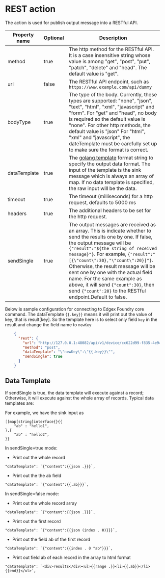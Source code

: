 # REST action

The action is used for publish output message into a RESTful API.

| Property name     | Optional | Description                                                  |
| ----------------- | -------- | ------------------------------------------------------------ |
| method            | true    | The http method for the RESTful API. It is a case insensitive string whose value is among "get", "post", "put", "patch", "delete" and "head". The default value is "get". |
| url             | false    | The RESTful API endpoint, such as ``https://www.example.com/api/dummy``                  |
| bodyType          | true     | The type of the body. Currently, these types are supported: "none", "json", "text", "html", "xml", "javascript" and "form". For "get" and "head", no body is required so the default value is "none". For other http methods, the default value is "json" For "html", "xml" and "javascript", the dateTemplate must be carefully set up to make sure the format is correct. |
| dataTemplate      | true     | The [golang template](https://golang.org/pkg/html/template) format string to specify the output data format. The input of the template is the sink message which is always an array of map. If no data template is specified, the raw input will be the data. |
| timeout   | true     | The timeout (milliseconds) for a http request, defaults to 5000 ms |
| headers            | true     | The additional headers to be set for the http request. |
| sendSingle        | true     | The output messages are received as an array. This is indicate whether to send the results one by one. If false, the output message will be ``{"result":"${the string of received message}"}``. For example, ``{"result":"[{\"count\":30},"\"count\":20}]"}``. Otherwise, the result message will be sent one by one with the actual field name. For the same example as above, it will send ``{"count":30}``, then send ``{"count":20}`` to the RESTful endpoint.Default to false. |

Below is sample configuration for connecting to Edgex Foundry core command. The dataTemplate ``{{.key}}`` means it will print out the value of key, that is result[key]. So the template here is to select only field ``key`` in the result and change the field name to ``newKey``
```json
    {
      "rest": {
        "url": "http://127.0.0.1:48082/api/v1/device/cc622d99-f835-4e94-b5cb-b1eff8699dc4/command/51fce08a-ae19-4bce-b431-b9f363bba705",       
        "method": "post",
        "dataTemplate": "\"newKey\":\"{{.key}}\"",
        "sendSingle": true
      }
    }
```

## Data Template
If sendSingle is true, the data template will execute against a record; Otherwise, it will execute against the whole array of records. Typical data templates are:

For example, we have the sink input as 
```
[]map[string]interface{}{{
    "ab" : "hello1",
},{
    "ab" : "hello2",
}}
```

In sendSingle=true mode:
- Print out the whole record

```
"dataTemplate": `{"content":{{json .}}}`,
```
- Print out the the ab field

```
"dataTemplate": `{"content":{{.ab}}}`,
```

In sendSingle=false mode:
- Print out the whole record array

```
"dataTemplate": `{"content":{{json .}}}`,
```
- Print out the first record
```
"dataTemplate": `{"content":{{json (index . 0)}}}`,
```
- Print out the field ab of the first record

```
"dataTemplate": `{"content":{{index . 0 "ab"}}}`,
```
- Print out field ab of each record in the array to html format
```
"dataTemplate": `<div>results</div><ul>{{range .}}<li>{{.ab}}</li>{{end}}</ul>`,
```